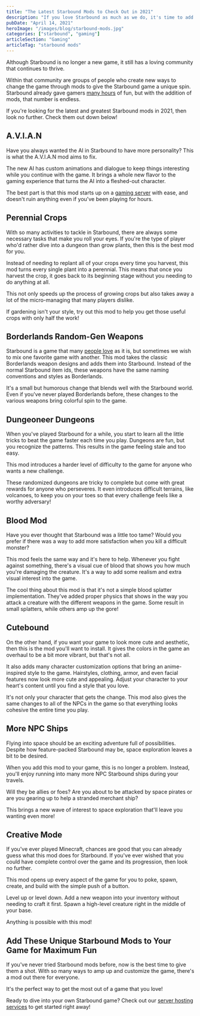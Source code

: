 ```yaml
---
title: "The Latest Starbound Mods to Check Out in 2021"
description: "If you love Starbound as much as we do, it's time to add some cool modifications to your game. Here are some epic Starbound mods you won't want to miss."
pubDate: "April 14, 2021"
heroImage: "/images/blog/starbound-mods.jpg"
categories: ["starbound", "gaming"]
articleSection: "Gaming"
articleTag: "starbound mods"
---
```


Although Starbound is no longer a new game, it still has a loving community that continues to thrive.

Within that community are groups of people who create new ways to change the game through mods to give the Starbound game a unique spin. Starbound already gave gamers [many hours](https://howlongtobeat.com/game.php?id=9149) of fun, but with the addition of mods, that number is endless.

If you're looking for the latest and greatest Starbound mods in 2021, then look no further. Check them out down below!

## A.V.I.A.N

Have you always wanted the AI in Starbound to have more personality? This is what the A.V.I.A.N mod aims to fix.

The new AI has custom animations and dialogue to keep things interesting while you continue with the game. It brings a whole new flavor to the gaming experience that turns the AI into a fleshed-out character.

The best part is that this mod starts up on a [gaming server](https://aleforge.net/blog/how-using-a-server-will-enhance-your-gaming-experience) with ease, and doesn't ruin anything even if you've been playing for hours.

## Perennial Crops

With so many activities to tackle in Starbound, there are always some necessary tasks that make you roll your eyes. If you're the type of player who'd rather dive into a dungeon than grow plants, then this is the best mod for you.

Instead of needing to replant all of your crops every time you harvest, this mod turns every single plant into a perennial. This means that once you harvest the crop, it goes back to its beginning stage without you needing to do anything at all.

This not only speeds up the process of growing crops but also takes away a lot of the micro-managing that many players dislike.

If gardening isn't your style, try out this mod to help you get those useful crops with only half the work!

## Borderlands Random-Gen Weapons

Starbound is a game that many [people love](https://www.metacritic.com/game/pc/starbound) as it is, but sometimes we wish to mix one favorite game with another. This mod takes the classic Borderlands weapon designs and adds them into Starbound. Instead of the normal Starbound item ids, these weapons have the same naming conventions and styles as Borderlands.

It's a small but humorous change that blends well with the Starbound world. Even if you've never played Borderlands before, these changes to the various weapons bring colorful spin to the game.

## Dungeoneer Dungeons

When you've played Starbound for a while, you start to learn all the little tricks to beat the game faster each time you play. Dungeons are fun, but you recognize the patterns. This results in the game feeling stale and too easy.

This mod introduces a harder level of difficulty to the game for anyone who wants a new challenge.

These randomized dungeons are tricky to complete but come with great rewards for anyone who perseveres. It even introduces difficult terrains, like volcanoes, to keep you on your toes so that every challenge feels like a worthy adversary!

## Blood Mod

Have you ever thought that Starbound was a little too tame? Would you prefer if there was a way to add more satisfaction when you kill a difficult monster?

This mod feels the same way and it's here to help. Whenever you fight against something, there's a visual cue of blood that shows you how much you're damaging the creature. It's a way to add some realism and extra visual interest into the game.

The cool thing about this mod is that it's not a simple blood splatter implementation. They've added proper physics that shows in the way you attack a creature with the different weapons in the game. Some result in small splatters, while others amp up the gore!

## Cutebound

On the other hand, if you want your game to look more cute and aesthetic, then this is the mod you'll want to install. It gives the colors in the game an overhaul to be a bit more vibrant, but that's not all.

It also adds many character customization options that bring an anime-inspired style to the game. Hairstyles, clothing, armor, and even facial features now look more cute and appealing. Adjust your character to your heart's content until you find a style that you love.

It's not only your character that gets the change. This mod also gives the same changes to all of the NPCs in the game so that everything looks cohesive the entire time you play.

## More NPC Ships

Flying into space should be an exciting adventure full of possibilities. Despite how feature-packed Starbound may be, space exploration leaves a bit to be desired.

When you add this mod to your game, this is no longer a problem. Instead, you'll enjoy running into many more NPC Starbound ships during your travels.

Will they be allies or foes? Are you about to be attacked by space pirates or are you gearing up to help a stranded merchant ship?

This brings a new wave of interest to space exploration that'll leave you wanting even more!

## Creative Mode

If you've ever played Minecraft, chances are good that you can already guess what this mod does for Starbound. If you've ever wished that you could have complete control over the game and its progression, then look no further.

This mod opens up every aspect of the game for you to poke, spawn, create, and build with the simple push of a button.

Level up or level down. Add a new weapon into your inventory without needing to craft it first. Spawn a high-level creature right in the middle of your base.

Anything is possible with this mod!

## Add These Unique Starbound Mods to Your Game for Maximum Fun

If you've never tried Starbound mods before, now is the best time to give them a shot. With so many ways to amp up and customize the game, there's a mod out there for everyone.

It's the perfect way to get the most out of a game that you love!

Ready to dive into your own Starbound game? Check out our [server hosting services](https://aleforge.net/games/starbound) to get started right away!
